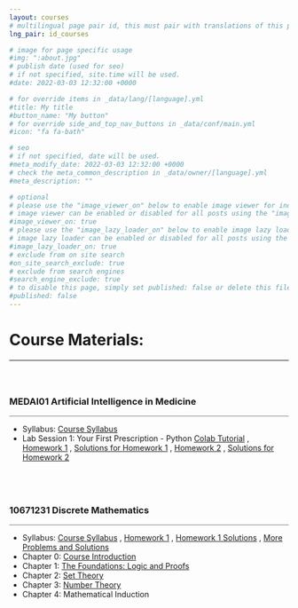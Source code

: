```yaml
---
layout: courses
# multilingual page pair id, this must pair with translations of this page. (This name must be unique)
lng_pair: id_courses

# image for page specific usage
#img: ":about.jpg"
# publish date (used for seo)
# if not specified, site.time will be used.
#date: 2022-03-03 12:32:00 +0000

# for override items in _data/lang/[language].yml
#title: My title
#button_name: "My button"
# for override side_and_top_nav_buttons in _data/conf/main.yml
#icon: "fa fa-bath"

# seo
# if not specified, date will be used.
#meta_modify_date: 2022-03-03 12:32:00 +0000
# check the meta_common_description in _data/owner/[language].yml
#meta_description: ""

# optional
# please use the "image_viewer_on" below to enable image viewer for individual pages or posts (_posts/ or [language]/_posts folders).
# image viewer can be enabled or disabled for all posts using the "image_viewer_posts: true" setting in _data/conf/main.yml.
#image_viewer_on: true
# please use the "image_lazy_loader_on" below to enable image lazy loader for individual pages or posts (_posts/ or [language]/_posts folders).
# image lazy loader can be enabled or disabled for all posts using the "image_lazy_loader_posts: true" setting in _data/conf/main.yml.
#image_lazy_loader_on: true
# exclude from on site search
#on_site_search_exclude: true
# exclude from search engines
#search_engine_exclude: true
# to disable this page, simply set published: false or delete this file
#published: false
---
```


# Course Materials:  
<div style="border-top: 2px solid gray;"></div>


<div style="height: 40px;"></div>

<h3>MEDAI01 Artificial Intelligence in Medicine </h3> 
<div style="border-top: 0.5px solid gray;"></div>

+ Syllabus: [Course Syllabus](https://drive.google.com/file/d/1Ez8oG8O8Z9iVv1K2eFL9lwU5lokIqpgh/view?usp=sharing)
+ Lab Session 1: Your First Prescription - Python [Colab Tutorial](https://colab.research.google.com/drive/1mVIC-pIzgZWJI-HRh1Y9ZF6WLw2wdM1X?usp=sharing) , [Homework 1](https://colab.research.google.com/drive/1HDpgeyByNcIjGcH3jGsgDiMfYcYE6NPI?usp=sharing) , [Solutions for Homework 1](https://colab.research.google.com/drive/1w2OfMst2DxG58Bf_zyZAerQd6qGtcy0M?usp=sharing)  , [Homework 2](https://colab.research.google.com/drive/14tV3gDPjwvesmS0SJh-f_ehtt9X9g6oJ?usp=sharing) , [Solutions for Homework 2](https://colab.research.google.com/drive/1eEzL0_mkfw4xIWn4CrGsJ24LANZxNgtM?usp=sharing)    




<div style="height: 40px;"></div>

<h3>10671231 Discrete Mathematics </h3>  
<div style="border-top: 0.5px solid gray;"></div>

+ Syllabus: [Course Syllabus](https://drive.google.com/file/d/13a6FMLuNlMoGwR2kuJPeVAgXVdrCt2fB/view?usp=sharing) , [Homework 1](https://drive.google.com/file/d/1y778sscLHlfe5gY5qAlCwyMoRLRuuw4a/view?usp=sharing) ,  [Homework 1 Solutions](https://drive.google.com/file/d/1XkhpsR6WuIcBEoPtvIq9xmWWsrfwAZuF/view?usp=sharing) , [More Problems and Solutions](https://drive.google.com/file/d/1oapRHT-dA-gDF9XRtZf0XrVnLlg0Vp4D/view?usp=sharing) 
+ Chapter 0: [Course Introduction](https://drive.google.com/file/d/1cY_CKjraiI52weGDD070R0DkkcQVJxwY/view?usp=sharing) 
+ Chapter 1: [The Foundations: Logic and Proofs](https://drive.google.com/file/d/1uSmXV38w0HrZDyZc2RNCkiIV4UPNGvOd/view?usp=sharing)
+ Chapter 2: [Set Theory](https://drive.google.com/file/d/1wMjMEwEhAbbziGBddVBtI-G-l3n4YwQg/view?usp=sharing)
+ Chapter 3: [Number Theory](https://drive.google.com/file/d/1kO8CcgMrX7O3Hd73ZnK4Hsi98uJAD_Xc/view?usp=sharing)
+ Chapter 4: Mathematical Induction  





